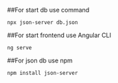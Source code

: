 ##For start db use command
```
npx json-server db.json
```

##For start frontend use Angular CLI
```
ng serve
```

##For json db use npm
```
npm install json-server
```
